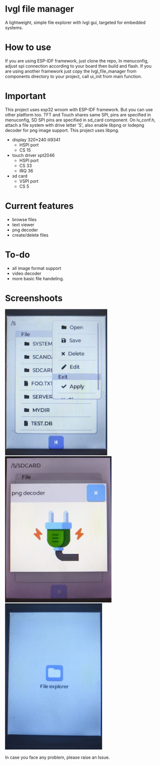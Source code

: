 # lvgl file manager
A lightweight, simple file explorer with lvgl gui, targeted for embedded systems.
# How to use
If you are using ESP-IDF framework, just clone the repo, In menuconfig, adjust spi connection according to your board then build and flash.
If you are using another framework just copy the lvgl_file_manager from components directory to your project, call ui_init from main function.
# Important
This project uses esp32 wroom with ESP-IDF framework. But you can use other platform too.
TFT and Touch shares same SPI, pins are specified in menuconfig, SD SPI pins are specified in sd_card component. On lv_conf.h, attach a file system with drive letter 'S', also enable libpng or lodepng decoder for png image support. This project uses libpng.

- display 320*240 ili9341
    - HSPI port
    - CS 15
- touch driver xpt2046
  - HSPI port
  - CS 33
  - IRQ 36
- sd card
  - VSPI port
  - CS 5
# Current features
- browse files
- text viewer
- png decoder
- create/delete files
# To-do
- all image format support
- video decoder
- more basic file handeling.
# Screenshoots
![app icon](images/f1.jpg)
![app icon](images/f2.jpg)
![app icon](images/f3.jpg)

In case you face any problem, please raise an Issue.


